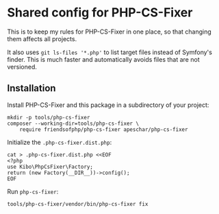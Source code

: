 # Shared config for PHP-CS-Fixer

This is to keep my rules for PHP-CS-Fixer in one place, so that changing them
affects all projects.

It also uses `git ls-files '*.php'` to list target files instead of Symfony's
finder. This is much faster and automatically avoids files that are not
versioned.

## Installation

Install PHP-CS-Fixer and this package in a subdirectory of your project:

    mkdir -p tools/php-cs-fixer
    composer --working-dir=tools/php-cs-fixer \
        require friendsofphp/php-cs-fixer apeschar/php-cs-fixer

Initialize the `.php-cs-fixer.dist.php`:

    cat > .php-cs-fixer.dist.php <<EOF
    <?php
    use Kibo\PhpCsFixer\Factory;
    return (new Factory(__DIR__))->config();
    EOF

Run `php-cs-fixer`:

    tools/php-cs-fixer/vendor/bin/php-cs-fixer fix
